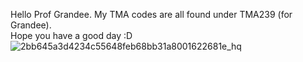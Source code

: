 Hello Prof Grandee. My TMA codes are all found under TMA239 (for Grandee).  
Hope you have a good day :D  
![2bb645a3d4234c55648feb68bb31a8001622681e_hq](https://github.com/user-attachments/assets/1ed69750-af0f-4c4f-8940-a4ecfa34189c)
